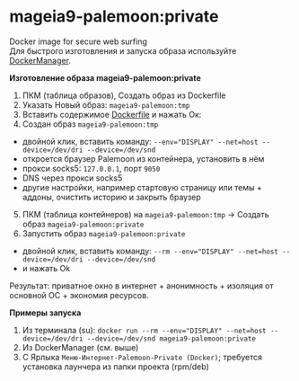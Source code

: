 # mageia9-palemoon:private
Docker image for secure web surfing  
Для быстрого изготовления и запуска образа используйте [DockerManager](https://github.com/AKotov-dev/docker-manager).


**Изготовление образа mageia9-palemoon:private**
1. ПКМ (таблица образов), Создать образ из Dockerfile
2. Указать Новый образ: `mageia9-palemoon:tmp`
3. Вставить содержимое [Dockerfile](https://github.com/AKotov-dev/mageia9-palemoon-private/blob/main/Dockerfile) и нажать Ок:
4. Создан образ `mageia9-palemoon:tmp`
+ двойной клик, вставить команду: `--env="DISPLAY" --net=host --device=/dev/dri --device=/dev/snd`
+ откроется браузер Palemoon из контейнера, установить в нём
+ прокси socks5: `127.0.0.1`, порт `9050`
+ DNS через прокси socks5
+ другие настройки, например стартовую страницу или темы + аддоны, очистить историю и закрыть браузер
5. ПКМ (таблица контейнеров) на `mageia9-palemoon:tmp` -> Создать образ `mageia9-palemoon:private`
6. Запустить образ `mageia9-palemoon:private`
+ двойной клик, вставить команду: `--rm --env="DISPLAY" --net=host --device=/dev/dri --device=/dev/snd`
+ и нажать Ok

Результат: приватное окно в интернет + анонимность + изоляция от основной ОС + экономия ресурсов.

**Примеры запуска**
1. Из терминала (su): `docker run --rm --env="DISPLAY" --net=host --device=/dev/dri --device=/dev/snd mageia9-palemoon:private`
2. Из DockerManager (см. выше)
3. С Ярлыка `Меню-Интернет-Palemoon-Private (Docker)`; требуется установка лаунчера из папки проекта (rpm/deb)

